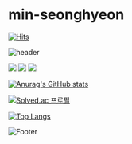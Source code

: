 # min-seonghyeon

[![Hits](https://hits.seeyoufarm.com/api/count/incr/badge.svg?url=https%3A%2F%2Fgithub.com%2FSNAIL963&count_bg=%233DC89B&title_bg=%232C3D8A&icon=&icon_color=%23ECECEC&title=hits&edge_flat=false)](https://hits.seeyoufarm.com)

![header](https://capsule-render.vercel.app/api?type=waving&color=0:ed9d0b,100:f94001&height=180&section=header&text=Welcome%20to%20SeongHyeon's%20GitHub!!&fontSize=32&animation=fadeIn&fontAlignY=36&fontColor=ffffff)

<img src="https://img.shields.io/badge/Java-007396?style=flat-square&logo=Java&logoColor=white"/>
<img src="https://img.shields.io/badge/JavaScript-F7DF1E?style=flat-square&logo=JavaScript&logoColor=white"/>
<img src="https://img.shields.io/badge/C++-FFCA28?style=flat-square&logo=Cpp&logoColor=white"/>

[![Anurag's GitHub stats](https://github-readme-stats.vercel.app/api?username=SNAIL963)](https://github.com/SNAIL963/github-readme-stats)

[![Solved.ac
프로필](http://mazassumnida.wtf/api/v2/generate_badge?boj=jtjdgus509)](https://solved.ac/jtjdgus509)



[![Top Langs](https://github-readme-stats.vercel.app/api/top-langs/?username=SNAIL963)](https://github.com/SNAIL963/github-readme-stats)

![Footer](https://capsule-render.vercel.app/api?type=waving&color=0:ed9d0b,100:f94001&height=200&section=footer)
